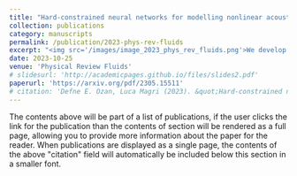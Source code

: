 ```yaml
---
title: "Hard-constrained neural networks for modelling nonlinear acoustics"
collection: publications
category: manuscripts
permalink: /publication/2023-phys-rev-fluids
excerpt: "<img src='/images/image_2023_phys_rev_fluids.png'>We develop acoustic neural networks, in which prior physical knowledge is embedded as both soft and hard constraints. We predict and extrapolate in time thermoacoustic oscillations, reconstruct pressure and velocity over the entire domain from pressure sensors only, and obtain a model that is robust to noise and generalizable to unseen scenarios."
date: 2023-10-25
venue: 'Physical Review Fluids'
# slidesurl: 'http://academicpages.github.io/files/slides2.pdf'
paperurl: 'https://arxiv.org/pdf/2305.15511'
# citation: 'Defne E. Ozan, Luca Magri (2023). &quot;Hard-constrained neural networks for modelling nonlinear acoustics.&quot; <i>Phys. Rev. Fluids</i>. 8. 103201.'
---
```


The contents above will be part of a list of publications, if the user clicks the link for the publication than the contents of section will be rendered as a full page, allowing you to provide more information about the paper for the reader. When publications are displayed as a single page, the contents of the above "citation" field will automatically be included below this section in a smaller font.